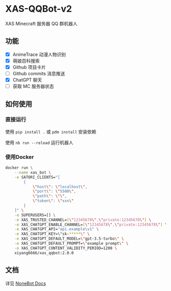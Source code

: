 # XAS-QQBot-v2

XAS Minecraft 服务器 QQ 群机器人

## 功能

- [x] AnimeTrace 动漫人物识别
- [x] 萌娘百科搜索
- [x] Github 项目卡片
- [ ] Github commits 消息推送
- [x] ChatGPT 聊天
- [ ] 获取 MC 服务器状态

## 如何使用

### 直接运行

使用 `pip install .` 或 `pdm install` 安装依赖

使用 `nb run --reload` 运行机器人

### 使用Docker

```bash
docker run \
    --name xas_bot \
    -e SATORI_CLIENTS="[
        {
            \"host\": \"localhost\",
            \"port\": \"5500\",
            \"path\": \"\",
            \"token\": \"xxx\"
        }
    ]" \
    -e SUPERUSERS=[] \
    -e XAS_TRUSTED_CHANNEL=[\"12345678\",\"private:12345678\"] \
    -e XAS_CHATGPT_ENABLE_CHANNEL=[\"12345678\",\"private:12345678\"] \
    -e XAS_CHATGPT_API="api.example\v1" \
    -e XAS_CHATGPT_KEY=\"sk-*****\" \
    -e XAS_CHATGPT_DEFAULT_MODEL=\"gpt-3.5-turbo\" \
    -e XAS_CHATGPT_DEFAULT_PROMPT=\"example prompt\" \
    -e XAS_CHATGPT_CONTENT_VALIDITY_PERIOD=1200 \
    xiyang6666/xas_qqbot:2.0.0
```

## 文档

详见 [NoneBot Docs](https://nonebot.dev/)
